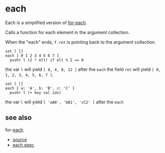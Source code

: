 
# each

Each is a simplified version of [for-each](for_each.md).

Calls a function for each element in the argument collection.

When the "each" ends, `f.ret` is pointing back to the argument
collection.

```
set l []
each [ 0 1 2 3 4 5 6 7 ]
  pushr l (2 * elt) if elt % 2 == 0
```
the var `l` will yield `[ 0, 4, 8, 12 ]` after the `each`
the field `ret` will yield `[ 0, 1, 2, 3, 4, 5, 6, 7 ]`.

```
set l []
each { a: 'A', b: 'B', c: 'C' }
  pushr l (+ key val idx)
```
the var `l` will yield `[ 'aA0', 'bB1', 'cC2' ]` after the `each`

## see also

for-[each](each.md).


* [source](https://github.com/floraison/flor/tree/master/lib/flor/pcore/each.rb)
* [each spec](https://github.com/floraison/flor/tree/master/spec/pcore/each_spec.rb)

